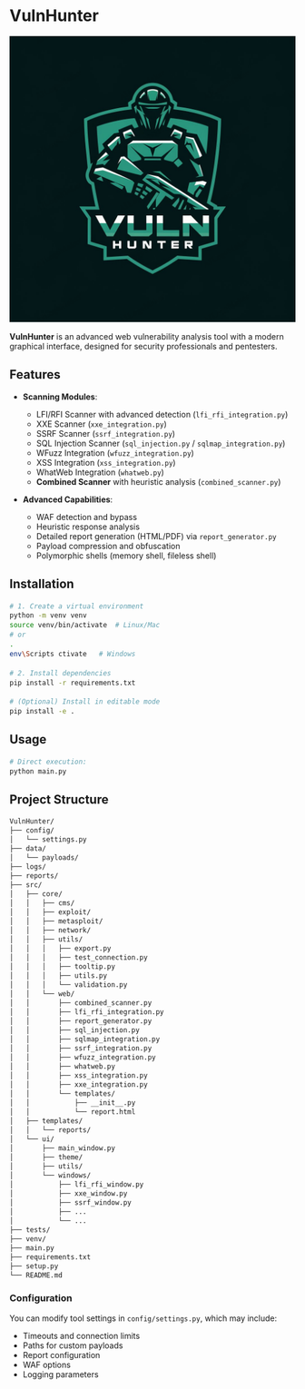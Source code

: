 # VulnHunter

![VulnHunter Logo](src/ui/assets/logo.png)

**VulnHunter** is an advanced web vulnerability analysis tool with a modern graphical interface, designed for security professionals and pentesters.

## Features

- **Scanning Modules**:
  - LFI/RFI Scanner with advanced detection (`lfi_rfi_integration.py`)
  - XXE Scanner (`xxe_integration.py`)
  - SSRF Scanner (`ssrf_integration.py`)
  - SQL Injection Scanner (`sql_injection.py` / `sqlmap_integration.py`)
  - WFuzz Integration (`wfuzz_integration.py`)
  - XSS Integration (`xss_integration.py`)
  - WhatWeb Integration (`whatweb.py`)
  - **Combined Scanner** with heuristic analysis (`combined_scanner.py`)

- **Advanced Capabilities**:
  - WAF detection and bypass
  - Heuristic response analysis
  - Detailed report generation (HTML/PDF) via `report_generator.py`
  - Payload compression and obfuscation
  - Polymorphic shells (memory shell, fileless shell)

## Installation

```bash
# 1. Create a virtual environment
python -m venv venv
source venv/bin/activate  # Linux/Mac
# or
.
env\Scripts ctivate   # Windows

# 2. Install dependencies
pip install -r requirements.txt

# (Optional) Install in editable mode
pip install -e .
```

## Usage

```bash
# Direct execution:
python main.py
```

## Project Structure

```
VulnHunter/
├── config/
│   └── settings.py
├── data/
│   └── payloads/
├── logs/
├── reports/
├── src/
│   ├── core/
│   │   ├── cms/
│   │   ├── exploit/
│   │   ├── metasploit/
│   │   ├── network/
│   │   ├── utils/
│   │   │   ├── export.py
│   │   │   ├── test_connection.py
│   │   │   ├── tooltip.py
│   │   │   ├── utils.py
│   │   │   └── validation.py
│   │   └── web/
│   │       ├── combined_scanner.py
│   │       ├── lfi_rfi_integration.py
│   │       ├── report_generator.py
│   │       ├── sql_injection.py
│   │       ├── sqlmap_integration.py
│   │       ├── ssrf_integration.py
│   │       ├── wfuzz_integration.py
│   │       ├── whatweb.py
│   │       ├── xss_integration.py
│   │       ├── xxe_integration.py
│   │       └── templates/
│   │           ├── __init__.py
│   │           └── report.html
│   ├── templates/
│   │   └── reports/
│   └── ui/
│       ├── main_window.py
│       ├── theme/
│       ├── utils/
│       └── windows/
│           ├── lfi_rfi_window.py
│           ├── xxe_window.py
│           ├── ssrf_window.py
│           ├── ...
│           └── ...
├── tests/
├── venv/
├── main.py
├── requirements.txt
├── setup.py
└── README.md
```

### Configuration

You can modify tool settings in `config/settings.py`, which may include:

- Timeouts and connection limits
- Paths for custom payloads
- Report configuration
- WAF options
- Logging parameters
